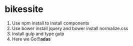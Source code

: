 # bikessite

1) Use npm install to install components
2) Use bower install jquery and bower install normalize.css
3) Install gulp and type gulp
4) Here we Go!!!<b>adas

